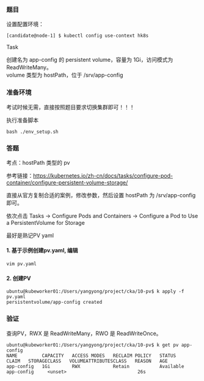 ### 题目

设置配置环境：

    [candidate@node-1] $ kubectl config use-context hk8s

Task

创建名为 app-config 的 persistent volume，容量为 1Gi，访问模式为 ReadWriteMany。    
volume 类型为 hostPath，位于 /srv/app-config

### 准备环境

考试时候无需，直接按照题目要求切换集群即可！！！

执行准备脚本

    bash ./env_setup.sh

### 答题

考点：hostPath 类型的 pv

参考链接：https://kubernetes.io/zh-cn/docs/tasks/configure-pod-container/configure-persistent-volume-storage/

直接从官方复制合适的案例，修改参数，然后设置 hostPath 为 /srv/app-config 即可。

依次点击 Tasks → Configure Pods and Containers → Configure a Pod to Use a PersistentVolume for Storage

最好是熟记PV yaml

#### 1. 基于示例创建pv.yaml, 编辑

    vim pv.yaml

#### 2. 创建PV

```
ubuntu@kubeworker01:/Users/yangyong/project/cka/10-pv$ k apply -f pv.yaml
persistentvolume/app-config created
```

### 验证

查询PV，RWX 是 ReadWriteMany，RWO 是 ReadWriteOnce。

```
ubuntu@kubeworker01:/Users/yangyong/project/cka/10-pv$ k get pv app-config
NAME         CAPACITY   ACCESS MODES   RECLAIM POLICY   STATUS      CLAIM   STORAGECLASS   VOLUMEATTRIBUTESCLASS   REASON   AGE
app-config   1Gi        RWX            Retain           Available           app-config     <unset>                          26s
```